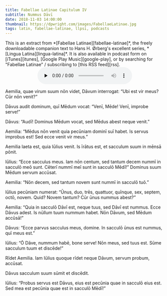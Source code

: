```yaml
---
title: Fabellae Latinae Capitulum IV
subtitle: Nummus Dāvī
date: 2018-11-03 14:00:00
thumbnail: https://dpwright.com/images/FabellaeLatinae.jpg
tags: latin, fabellae-latinae, llpsi, podcasts
---
```


<div class="sidenote">This is an extract from *[Fabellae
Latinae][fabellae-latinae]*, the freely downloadable companion text to Hans H.
Ørberg's excellent series, *[Lingua Latina][lingua-latina]*.  It is also
available in podcast form on [iTunes][itunes], [Google Play
Music][google-play], or by searching for "Fabellae Latinae" / subscribing to
[this RSS feed][rss].</div>

<center>
<audio controls preload="none">
  <source src="https://s3.amazonaws.com/fabellaelatinae/capitula/04-NummusDavi.mp3" type="audio/mpeg" />
</audio>
</center>

Aemilia, quae virum suum nōn videt, Dāvum interrogat: “Ubi est vir meus? Cūr
nōn venit?”

Dāvus audit dominum, quī Mēdum vocat: “Venī, Mēde! Venī, improbe serve!”

Dāvus: “Audī! Dominus Mēdum vocat, sed Mēdus abest neque venit.”

Aemilia: “Mēdus nōn venit quia pecūniam dominī suī habet. Is servus improbus
est! Sed ecce venit vir meus.”

Aemilia laeta est, quia Iūlius venit. Is īrātus est, et sacculum suum in mēnsā
pōnit.

Iūlius: “Ecce sacculus meus. Iam nōn centum, sed tantum decem nummī in sacculō
meō sunt.  Cēterī nummī meī sunt in sacculō Mēdī!” Dominus suum Mēdum servum
accūsat.

Aemilia: “Nōn decem, sed tantum novem sunt nummī in sacculō tuō.”

Iūlius pecūniam numerat: “Ūnus, duo, trēs, quattuor, quīnque, sex, septem,
octō, novem. Quid?  Novem tantum? Cūr ūnus nummus abest?”

Aemilia: “Quia in sacculō Dāvī est, neque tuus, sed Dāvī est nummus.  Ecce
Dāvus adest. Is nūllum tuum nummum habet. Nōn Dāvum, sed Mēdum accūsā!”

Dāvus: “Ecce parvus sacculus meus, domine. In sacculō ūnus est nummus, quī meus
est.”

Iūlius: “Ō Dāve, nummum habē, bone serve! Nōn meus, sed tuus est. Sūme sacculum
tuum et discēde!”

Rīdet Aemilia. Iam Iūlius quoque rīdet neque Dāvum, servum probum, accūsat.

Dāvus sacculum suum sūmit et discēdit.

Iūlius: “Probus servus est Dāvus, eius est pecūnia quae in sacculō eius est.
Sed mea est pecūnia quae est in sacculō Mēdī!”

[fabellae-latinae]: https://www.hackettpublishing.com/pdfs/FabellaeLatinae_2016_HansOrberg.pdf
[lingua-latina]: https://www.hackettpublishing.com/lingua-latina-per-se-illustrata-series
[itunes]: https://itunes.apple.com/us/podcast/fabellae-latinae/id1439859681
[google-play]: https://play.google.com/music/m/Iejungfyafunuhg4ehuhrfjerdq?t=Fabellae_Latinae
[rss]: https://s3.amazonaws.com/fabellaelatinae/feed.rss
